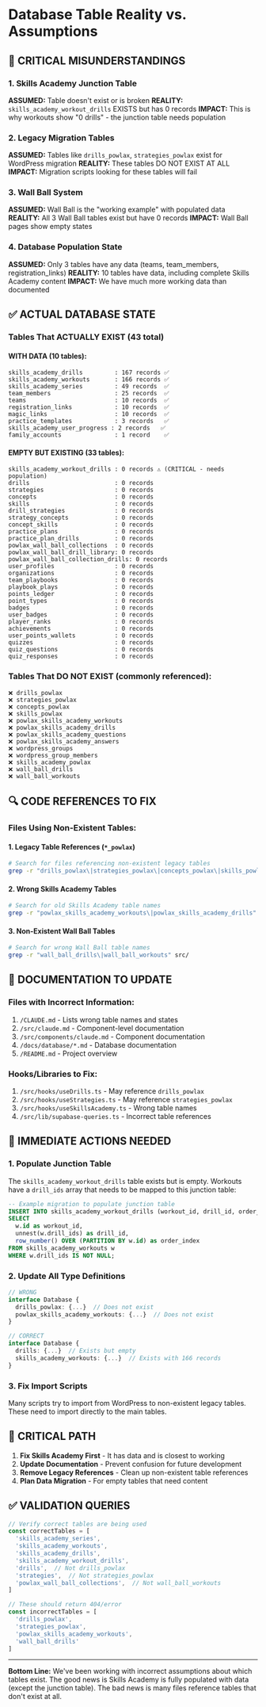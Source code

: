 # Database Table Reality vs. Assumptions

## 🔴 CRITICAL MISUNDERSTANDINGS

### 1. Skills Academy Junction Table
**ASSUMED:** Table doesn't exist or is broken
**REALITY:** `skills_academy_workout_drills` EXISTS but has 0 records
**IMPACT:** This is why workouts show "0 drills" - the junction table needs population

### 2. Legacy Migration Tables  
**ASSUMED:** Tables like `drills_powlax`, `strategies_powlax` exist for WordPress migration
**REALITY:** These tables DO NOT EXIST AT ALL
**IMPACT:** Migration scripts looking for these tables will fail

### 3. Wall Ball System
**ASSUMED:** Wall Ball is the "working example" with populated data
**REALITY:** All 3 Wall Ball tables exist but have 0 records
**IMPACT:** Wall Ball pages show empty states

### 4. Database Population State
**ASSUMED:** Only 3 tables have any data (teams, team_members, registration_links)
**REALITY:** 10 tables have data, including complete Skills Academy content
**IMPACT:** We have much more working data than documented

## ✅ ACTUAL DATABASE STATE

### Tables That ACTUALLY EXIST (43 total)

#### WITH DATA (10 tables):
```
skills_academy_drills         : 167 records ✅
skills_academy_workouts       : 166 records ✅
skills_academy_series         : 49 records  ✅
team_members                  : 25 records  ✅
teams                         : 10 records  ✅
registration_links            : 10 records  ✅
magic_links                   : 10 records  ✅
practice_templates            : 3 records   ✅
skills_academy_user_progress : 2 records   ✅
family_accounts               : 1 record    ✅
```

#### EMPTY BUT EXISTING (33 tables):
```
skills_academy_workout_drills : 0 records ⚠️ (CRITICAL - needs population)
drills                        : 0 records
strategies                    : 0 records
concepts                      : 0 records
skills                        : 0 records
drill_strategies              : 0 records
strategy_concepts             : 0 records
concept_skills                : 0 records
practice_plans                : 0 records
practice_plan_drills          : 0 records
powlax_wall_ball_collections  : 0 records
powlax_wall_ball_drill_library: 0 records
powlax_wall_ball_collection_drills: 0 records
user_profiles                 : 0 records
organizations                 : 0 records
team_playbooks                : 0 records
playbook_plays                : 0 records
points_ledger                 : 0 records
point_types                   : 0 records
badges                        : 0 records
user_badges                   : 0 records
player_ranks                  : 0 records
achievements                  : 0 records
user_points_wallets           : 0 records
quizzes                       : 0 records
quiz_questions                : 0 records
quiz_responses                : 0 records
```

### Tables That DO NOT EXIST (commonly referenced):
```
❌ drills_powlax
❌ strategies_powlax  
❌ concepts_powlax
❌ skills_powlax
❌ powlax_skills_academy_workouts
❌ powlax_skills_academy_drills
❌ powlax_skills_academy_questions
❌ powlax_skills_academy_answers
❌ wordpress_groups
❌ wordpress_group_members
❌ skills_academy_powlax
❌ wall_ball_drills
❌ wall_ball_workouts
```

## 🔍 CODE REFERENCES TO FIX

### Files Using Non-Existent Tables:

#### 1. Legacy Table References (`*_powlax`)
```bash
# Search for files referencing non-existent legacy tables
grep -r "drills_powlax\|strategies_powlax\|concepts_powlax\|skills_powlax" src/
```

#### 2. Wrong Skills Academy Tables
```bash
# Search for old Skills Academy table names
grep -r "powlax_skills_academy_workouts\|powlax_skills_academy_drills" src/
```

#### 3. Non-Existent Wall Ball Tables
```bash
# Search for wrong Wall Ball table names
grep -r "wall_ball_drills\|wall_ball_workouts" src/
```

## 📝 DOCUMENTATION TO UPDATE

### Files with Incorrect Information:
1. `/CLAUDE.md` - Lists wrong table names and states
2. `/src/claude.md` - Component-level documentation
3. `/src/components/claude.md` - Component documentation
4. `/docs/database/*.md` - Database documentation
5. `/README.md` - Project overview

### Hooks/Libraries to Fix:
1. `/src/hooks/useDrills.ts` - May reference `drills_powlax`
2. `/src/hooks/useStrategies.ts` - May reference `strategies_powlax`
3. `/src/hooks/useSkillsAcademy.ts` - Wrong table names
4. `/src/lib/supabase-queries.ts` - Incorrect table references

## 🎯 IMMEDIATE ACTIONS NEEDED

### 1. Populate Junction Table
The `skills_academy_workout_drills` table exists but is empty. Workouts have a `drill_ids` array that needs to be mapped to this junction table:

```sql
-- Example migration to populate junction table
INSERT INTO skills_academy_workout_drills (workout_id, drill_id, order_index)
SELECT 
  w.id as workout_id,
  unnest(w.drill_ids) as drill_id,
  row_number() OVER (PARTITION BY w.id) as order_index
FROM skills_academy_workouts w
WHERE w.drill_ids IS NOT NULL;
```

### 2. Update All Type Definitions
```typescript
// WRONG
interface Database {
  drills_powlax: {...}  // Does not exist
  powlax_skills_academy_workouts: {...}  // Does not exist
}

// CORRECT
interface Database {
  drills: {...}  // Exists but empty
  skills_academy_workouts: {...}  // Exists with 166 records
}
```

### 3. Fix Import Scripts
Many scripts try to import from WordPress to non-existent legacy tables. These need to import directly to the main tables.

## 🚨 CRITICAL PATH

1. **Fix Skills Academy First** - It has data and is closest to working
2. **Update Documentation** - Prevent confusion for future development  
3. **Remove Legacy References** - Clean up non-existent table references
4. **Plan Data Migration** - For empty tables that need content

## ✅ VALIDATION QUERIES

```typescript
// Verify correct tables are being used
const correctTables = [
  'skills_academy_series',
  'skills_academy_workouts', 
  'skills_academy_drills',
  'skills_academy_workout_drills',
  'drills',  // Not drills_powlax
  'strategies',  // Not strategies_powlax
  'powlax_wall_ball_collections',  // Not wall_ball_workouts
]

// These should return 404/error
const incorrectTables = [
  'drills_powlax',
  'strategies_powlax',
  'powlax_skills_academy_workouts',
  'wall_ball_drills'
]
```

---

**Bottom Line:** We've been working with incorrect assumptions about which tables exist. The good news is Skills Academy is fully populated with data (except the junction table). The bad news is many files reference tables that don't exist at all.